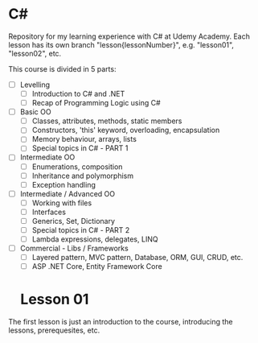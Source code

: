 # C# 

Repository for my learning experience with C# at Udemy Academy. Each lesson has its own branch "lesson{lessonNumber}", e.g. "lesson01", "lesson02", etc.

This course is divided in 5 parts:

- [ ] Levelling
  - [ ] Introduction to C# and .NET
  - [ ] Recap of Programming Logic using C#

- [ ] Basic OO
  - [ ] Classes, attributes, methods, static members
  - [ ] Constructors, 'this' keyword, overloading, encapsulation
  - [ ] Memory behaviour, arrays, lists
  - [ ] Special topics in C# - PART 1

- [ ] Intermediate OO
  - [ ] Enumerations, composition
  - [ ] Inheritance and polymorphism
  - [ ] Exception handling

- [ ] Intermediate / Advanced OO
  - [ ] Working with files
  - [ ] Interfaces
  - [ ] Generics, Set, Dictionary
  - [ ] Special topics in C# - PART 2
  - [ ] Lambda expressions, delegates, LINQ

- [ ] Commercial - Libs / Frameworks
  - [ ] Layered pattern, MVC pattern, Database, ORM, GUI, CRUD, etc.
  - [ ] ASP .NET Core, Entity Framework Core

  # Lesson 01

The first lesson is just an introduction to the course, introducing the lessons, prerequesites, etc.


